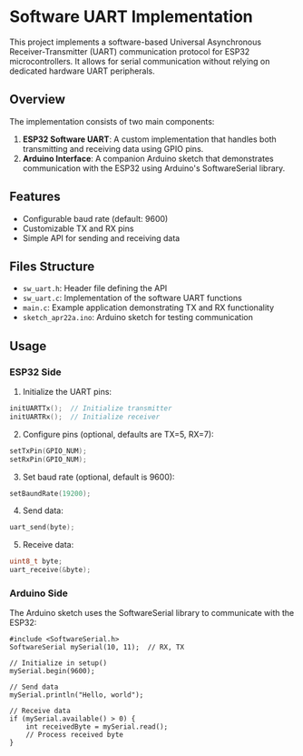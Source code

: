 # Software UART Implementation

This project implements a software-based Universal Asynchronous Receiver-Transmitter (UART) communication protocol for ESP32 microcontrollers. It allows for serial communication without relying on dedicated hardware UART peripherals.

## Overview

The implementation consists of two main components:

1. **ESP32 Software UART**: A custom implementation that handles both transmitting and receiving data using GPIO pins.
2. **Arduino Interface**: A companion Arduino sketch that demonstrates communication with the ESP32 using Arduino's SoftwareSerial library.

## Features

- Configurable baud rate (default: 9600)
- Customizable TX and RX pins
- Simple API for sending and receiving data

## Files Structure

- `sw_uart.h`: Header file defining the API
- `sw_uart.c`: Implementation of the software UART functions
- `main.c`: Example application demonstrating TX and RX functionality
- `sketch_apr22a.ino`: Arduino sketch for testing communication

## Usage

### ESP32 Side

1. Initialize the UART pins:

```c
initUARTTx();  // Initialize transmitter
initUARTRx();  // Initialize receiver
```

2. Configure pins (optional, defaults are TX=5, RX=7):

```c
setTxPin(GPIO_NUM);
setRxPin(GPIO_NUM);
```

3. Set baud rate (optional, default is 9600):

```c
setBaundRate(19200);
```

4. Send data:

```c
uart_send(byte);
```

5. Receive data:

```c
uint8_t byte;
uart_receive(&byte);
```

### Arduino Side

The Arduino sketch uses the SoftwareSerial library to communicate with the ESP32:

```arduino
#include <SoftwareSerial.h>
SoftwareSerial mySerial(10, 11);  // RX, TX

// Initialize in setup()
mySerial.begin(9600);

// Send data
mySerial.println("Hello, world");

// Receive data
if (mySerial.available() > 0) {
    int receivedByte = mySerial.read();
    // Process received byte
}
```
